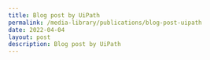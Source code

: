 ```yaml
---
title: Blog post by UiPath
permalink: /media-library/publications/blog-post-uipath
date: 2022-04-04
layout: post
description: Blog post by UiPath
---
```

